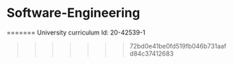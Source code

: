 # Software-Engineering
=======
University curriculum 
Id: 20-42539-1
>>>>>>> 72bd0e41be0fd519fb046b731aafd84c37412683
